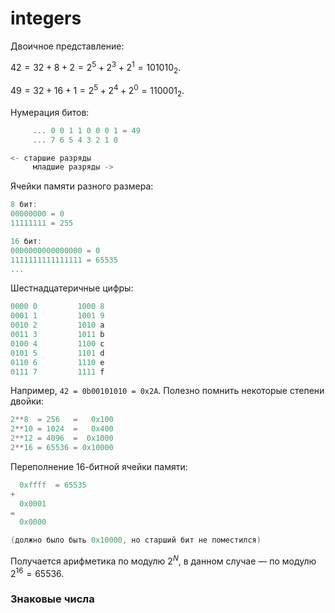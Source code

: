 # integers

Двоичное представление:

$42 = 32 + 8 + 2 = 2^5 + 2^3 + 2^1 = 101010_2$.

$49 = 32 + 16 + 1 = 2^5 + 2^4 + 2^0 = 110001_2$.

Нумерация битов:

```c
     ... 0 0 1 1 0 0 0 1 = 49
     ... 7 6 5 4 3 2 1 0

<- старшие разряды
     младшие разряды ->
```

Ячейки памяти разного размера:

```c
8 бит:
00000000 = 0
11111111 = 255

16 бит:
0000000000000000 = 0
1111111111111111 = 65535
...
```

Шестнадцатеричные цифры:

```c
0000 0         1000 8
0001 1         1001 9
0010 2         1010 a
0011 3         1011 b
0100 4         1100 c
0101 5         1101 d
0110 6         1110 e
0111 7         1111 f
```

Например, `42 = 0b00101010 = 0x2A`. Полезно помнить некоторые степени двойки:

```c
2**8  = 256   =   0x100
2**10 = 1024  =   0x400
2**12 = 4096  =  0x1000
2**16 = 65536 = 0x10000
```

Переполнение 16-битной ячейки памяти:

```c
  0xffff  = 65535
+
  0x0001
=
  0x0000

(должно было быть 0x10000, но старший бит не поместился)
```

Получается арифметика по модулю $2^N$, в данном случае — по модулю $2^{16} = 65536$.

### Знаковые числа
